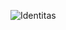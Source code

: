 ![Identitas](https://github.com/robypurnomo/Git-Introduction/blob/b610082fb2b45f3529ec91b21ee13a364f39c733/Roby%20Purnomo_ITB/identitas.png)